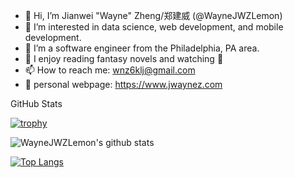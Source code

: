 - 👋 Hi, I’m Jianwei "Wayne" Zheng/郑建威 (@WayneJWZLemon)
- 👀 I’m interested in data science, web development, and mobile development.
- 🌱 I’m a software engineer from the Philadelphia, PA area.
- 💞️ I enjoy reading fantasy novels and watching :basketball:	 
- 📫 How to reach me: wnz6klj@gmail.com
- :page_with_curl: personal webpage: https://www.jwaynez.com


<summary>GitHub Stats</summary>

[![trophy](https://github-profile-trophy.vercel.app/?username=WayneJWZLemon)](https://github.com/WayneJWZLemon/github-profile-trophy)

![WayneJWZLemon's github stats](https://github-readme-stats.vercel.app/api?username=WayneJWZLemon)

[![Top Langs](https://github-readme-stats.vercel.app/api/top-langs/?username=WayneJWZLemon&layout=compact)](https://github.com/WayneJWZLemon/github-readme-stats)


